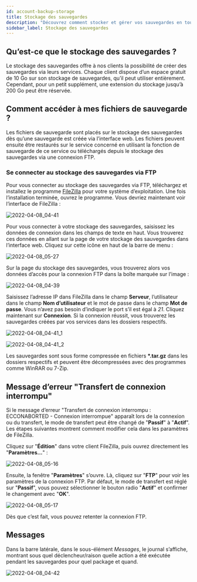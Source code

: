 ```yaml
---
id: account-backup-storage
title: Stockage des sauvegardes
description: "Découvrez comment stocker et gérer vos sauvegardes en toute sécurité avec des options de stockage évolutives pour une restauration et un accès faciles → En savoir plus maintenant"
sidebar_label: Stockage des sauvegardes
---
```


## Qu’est-ce que le stockage des sauvegardes ?
Le stockage des sauvegardes offre à nos clients la possibilité de créer des sauvegardes via leurs services. Chaque client dispose d’un espace gratuit de 10 Go sur son stockage de sauvegardes, qu’il peut utiliser entièrement. Cependant, pour un petit supplément, une extension du stockage jusqu’à 200 Go peut être réservée.

## Comment accéder à mes fichiers de sauvegarde ?
Les fichiers de sauvegarde sont placés sur le stockage des sauvegardes dès qu’une sauvegarde est créée via l’interface web. Les fichiers peuvent ensuite être restaurés sur le service concerné en utilisant la fonction de sauvegarde de ce service ou téléchargés depuis le stockage des sauvegardes via une connexion FTP.

### Se connecter au stockage des sauvegardes via FTP
Pour vous connecter au stockage des sauvegardes via FTP, téléchargez et installez le programme [FileZilla](http://www.filezilla.de/download.htm) pour votre système d’exploitation. Une fois l’installation terminée, ouvrez le programme.
Vous devriez maintenant voir l’interface de FileZilla :

![2022-04-08_04-41](https://screensaver01.zap-hosting.com/index.php/s/XHa7gfPBKcGgYj4/preview)

Pour vous connecter à votre stockage des sauvegardes, saisissez les données de connexion dans les champs de texte en haut.
Vous trouverez ces données en allant sur la page de votre stockage des sauvegardes dans l’interface web.
Cliquez sur cette icône en haut de la barre de menu :

![2022-04-08_05-27](https://screensaver01.zap-hosting.com/index.php/s/dFRCTXK48qxbcJb/preview)

Sur la page du stockage des sauvegardes, vous trouverez alors vos données d’accès pour la connexion FTP dans la boîte marquée sur l’image :

![2022-04-08_04-39](https://screensaver01.zap-hosting.com/index.php/s/pziwNeT9jmFC5Ax/preview)

Saisissez l’adresse IP dans FileZilla dans le champ **Serveur**, l’utilisateur dans le champ **Nom d’utilisateur** et le mot de passe dans le champ **Mot de passe**. Vous n’avez pas besoin d’indiquer le port s’il est égal à *21*. Cliquez maintenant sur **Connexion**.
Si la connexion réussit, vous trouverez les sauvegardes créées par vos services dans les dossiers respectifs.

![2022-04-08_04-41_1](https://screensaver01.zap-hosting.com/index.php/s/K9MZHf8napDMCjT/preview)

![2022-04-08_04-41_2](https://screensaver01.zap-hosting.com/index.php/s/ca7DkJ2T6DpxTFH/preview)

Les sauvegardes sont sous forme compressée en fichiers **\*.tar.gz** dans les dossiers respectifs et peuvent être décompressées avec des programmes comme WinRAR ou 7-Zip.

## Message d’erreur "Transfert de connexion interrompu"

Si le message d’erreur "Transfert de connexion interrompu : ECCONABORTED - Connexion interrompue" apparaît lors de la connexion ou du transfert, le mode de transfert peut être changé de "**Passif**" à "**Actif**".
Les étapes suivantes montrent comment modifier cela dans les paramètres de FileZilla.

Cliquez sur "**Édition**" dans votre client FileZilla, puis ouvrez directement les "**Paramètres...**" :

![2022-04-08_05-16](https://screensaver01.zap-hosting.com/index.php/s/AgrmP6i5aAEr2kr/preview)

Ensuite, la fenêtre "**Paramètres**" s’ouvre. Là, cliquez sur "**FTP**" pour voir les paramètres de la connexion FTP.
Par défaut, le mode de transfert est réglé sur "**Passif**", vous pouvez sélectionner le bouton radio "**Actif**" et confirmer le changement avec "**OK**".

![2022-04-08_05-17](https://screensaver01.zap-hosting.com/index.php/s/REPQieY3Zbm8arM/preview)

Dès que c’est fait, vous pouvez retenter la connexion FTP.

## Messages
Dans la barre latérale, dans le sous-élément *Messages*, le journal s’affiche, montrant sous quel déclencheur/raison quelle action a été exécutée pendant les sauvegardes pour quel package et quand.

![2022-04-08_04-42](https://screensaver01.zap-hosting.com/index.php/s/GwtGHoDL7d9r3Ds/preview)